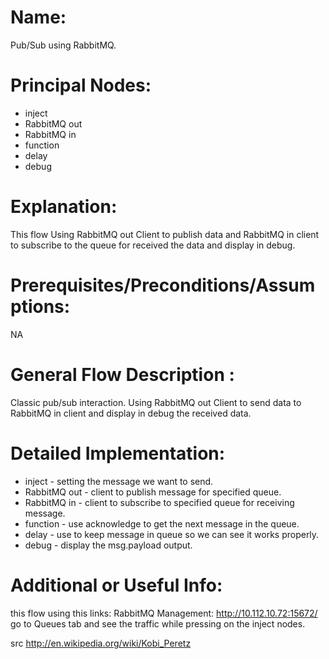 Name:
=====

Pub/Sub using RabbitMQ.

Principal Nodes:
================

* inject
* RabbitMQ out
* RabbitMQ in
* function
* delay
* debug

Explanation:
============

This flow Using RabbitMQ out Client to publish data and RabbitMQ in client to subscribe to the queue
for received the data and display in debug.

Prerequisites/Preconditions/Assumptions:
========================================
NA

General Flow Description :
=========================

Classic pub/sub interaction. 
Using RabbitMQ out Client to send data to RabbitMQ in client and display in debug the received data.

Detailed Implementation:
========================

* inject       - setting the message we want to send.
* RabbitMQ out - client to publish message for specified queue.
* RabbitMQ in  - client to subscribe to specified queue  for receiving message.
* function     - use acknowledge to get the next message in the queue.
* delay        - use to keep message in queue so we can see it works properly.
* debug        - display the msg.payload output.  

Additional or Useful Info:
==========================

this flow using this links:
RabbitMQ Management: http://10.112.10.72:15672/
go to Queues tab and see the traffic while pressing on the inject nodes.



src http://en.wikipedia.org/wiki/Kobi_Peretz
